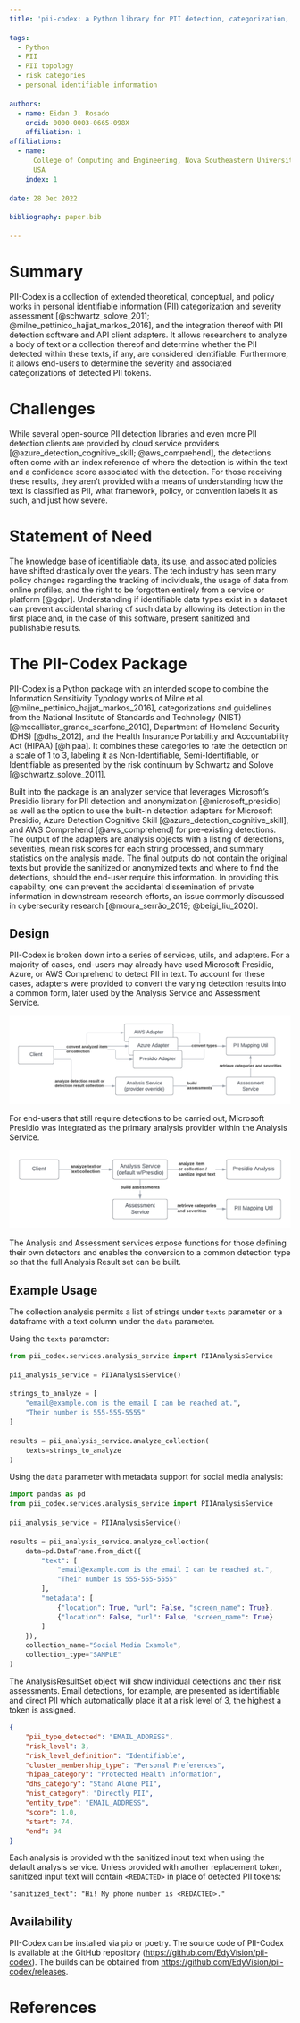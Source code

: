 ```yaml
---
title: 'pii-codex: a Python library for PII detection, categorization, and severity assessment'

tags:
  - Python
  - PII
  - PII topology
  - risk categories
  - personal identifiable information

authors:
  - name: Eidan J. Rosado
    orcid: 0000-0003-0665-098X
    affiliation: 1
affiliations:
  - name:
      College of Computing and Engineering, Nova Southeastern University, Fort Lauderdale, FL 33314,
      USA
    index: 1
  
date: 28 Dec 2022

bibliography: paper.bib

---
```


# Summary

PII-Codex is a collection of extended theoretical, conceptual, and policy works in personal identifiable information (PII) categorization and severity assessment [@schwartz_solove_2011; @milne_pettinico_hajjat_markos_2016], and the integration thereof with PII detection software and API client adapters. It allows researchers to analyze a body of text or a collection thereof and determine whether the PII detected within these texts, if any, are considered identifiable. Furthermore, it allows end-users to determine the severity and associated categorizations of detected PII tokens.

# Challenges

While several open-source PII detection libraries and even more PII detection clients are provided by cloud service providers [@azure_detection_cognitive_skill; @aws_comprehend], the detections often come with an index reference of where the detection is within the text and a confidence score associated with the detection. For those receiving these results, they aren’t provided with a means of understanding how the text is classified as PII, what framework, policy, or convention labels it as such, and just how severe.

# Statement of Need

The knowledge base of identifiable data, its use, and associated policies have shifted drastically over the years. The tech industry has seen many policy changes regarding the tracking of individuals, the usage of data from online profiles, and the right to be forgotten entirely from a service or platform [@gdpr]. Understanding if identifiable data types exist in a dataset can prevent accidental sharing of such data by allowing its detection in the first place and, in the case of this software, present sanitized and publishable results.

# The PII-Codex Package

PII-Codex is a Python package with an intended scope to combine the Information Sensitivity Typology works of Milne et al. [@milne_pettinico_hajjat_markos_2016], categorizations and guidelines from the National Institute of Standards and Technology (NIST) [@mccallister_grance_scarfone_2010], Department of Homeland Security (DHS) [@dhs_2012], and the Health Insurance Portability and Accountability Act (HIPAA) [@hipaa]. It combines these categories to rate the detection on a scale of 1 to 3, labeling it as Non-Identifiable, Semi-Identifiable, or Identifiable as presented by the risk continuum by Schwartz and Solove [@schwartz_solove_2011]. 

Built into the package is an analyzer service that leverages Microsoft’s Presidio library for PII detection and anonymization [@microsoft_presidio] as well as the option to use the built-in detection adapters for Microsoft Presidio, Azure Detection Cognitive Skill [@azure_detection_cognitive_skill], and AWS Comprehend [@aws_comprehend] for pre-existing detections. The output of the adapters are analysis objects with a listing of detections, severities, mean risk scores for each string processed, and summary statistics on the analysis made. The final outputs do not contain the original texts but provide the sanitized or anonymized texts and where to find the detections, should the end-user require this information. In providing this capability, one can prevent the accidental dissemination of private information in downstream research efforts, an issue commonly discussed in cybersecurity research [@moura_serrão_2019; @beigi_liu_2020].

## Design

PII-Codex is broken down into a series of services, utils, and adapters. For a majority of cases, end-users may already have used Microsoft Presidio, Azure, or AWS Comprehend to detect PII in text. To account for these cases, adapters were provided to convert the varying detection results into a common form, later used by the Analysis Service and Assessment Service.

![Converting And Analyzing Existing Detections](../docs/UC1_Converting_Existing_Detections_With_Adapters.png)

For end-users that still require detections to be carried out, Microsoft Presidio was integrated as the primary analysis provider within the Analysis Service.

![Converting And Analyzing Existing Detections](../docs/UC2_Using_Presidio_Builtin_Service_for_Detection_and_Analysis.png)

The Analysis and Assessment services expose functions for those defining their own detectors and enables the conversion to a common detection type so that the full Analysis Result set can be built.

## Example Usage

The collection analysis permits a list of strings under `texts` parameter or a dataframe with a text column under the `data` parameter.

Using the `texts` parameter:

```python
from pii_codex.services.analysis_service import PIIAnalysisService

pii_analysis_service = PIIAnalysisService()

strings_to_analyze = [
    "email@example.com is the email I can be reached at.", 
    "Their number is 555-555-5555"
]

results = pii_analysis_service.analyze_collection(
    texts=strings_to_analyze
)
```

Using the `data` parameter with metadata support for social media analysis:

```python
import pandas as pd
from pii_codex.services.analysis_service import PIIAnalysisService

pii_analysis_service = PIIAnalysisService()

results = pii_analysis_service.analyze_collection(
    data=pd.DataFrame.from_dict({
        "text": [
            "email@example.com is the email I can be reached at.", 
            "Their number is 555-555-5555"
        ],
        "metadata": [
            {"location": True, "url": False, "screen_name": True},
            {"location": False, "url": False, "screen_name": True}
        ]
    }),
    collection_name="Social Media Example",
    collection_type="SAMPLE"
)
```

The AnalysisResultSet object will show individual detections and their risk assessments. Email detections, for example, are presented as identifiable and direct PII which automatically place it at a risk level of 3, the highest a token is assigned.


```json
{
    "pii_type_detected": "EMAIL_ADDRESS",
    "risk_level": 3,
    "risk_level_definition": "Identifiable",
    "cluster_membership_type": "Personal Preferences",
    "hipaa_category": "Protected Health Information",
    "dhs_category": "Stand Alone PII",
    "nist_category": "Directly PII",
    "entity_type": "EMAIL_ADDRESS",
    "score": 1.0,
    "start": 74,
    "end": 94
}
```

Each analysis is provided with the sanitized input text when using the default analysis service. Unless provided with another replacement token, sanitized input text will contain `<REDACTED>` in place of detected PII tokens:

```
"sanitized_text": "Hi! My phone number is <REDACTED>."
```

## Availability
PII-Codex can be installed via pip or poetry. The source code of PII-Codex is available at the GitHub repository (https://github.com/EdyVision/pii-codex). The builds can be obtained from https://github.com/EdyVision/pii-codex/releases.

# References